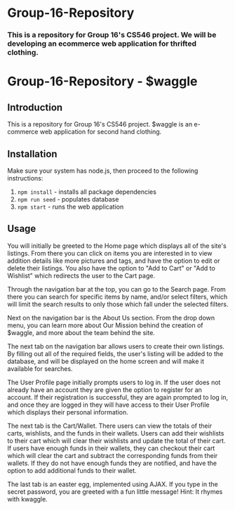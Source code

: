 # Group-16-Repository

### This is a repository for Group 16's CS546 project. We will be developing an ecommerce web application for thrifted clothing.


# Group-16-Repository - $waggle

## Introduction

This is a repository for Group 16's CS546 project. $waggle is an e-commerce web application for second hand clothing.

## Installation

Make sure your system has node.js, then proceed to the following instructions:

1. `npm install` - installs all package dependencies
2. `npm run seed` - populates database
3. `npm start` - runs the web application

## Usage

You will initially be greeted to the Home page which displays all of the site's listings. From there you can click on items you are interested in to view addition details like more pictures and tags, and have the option to edit or delete their listings. You also have the option to "Add to Cart" or "Add to Wishlist" which redirects the user to the Cart page.

Through the navigation bar at the top, you can go to the Search page. From there you can search for specific items by name, and/or select filters, which will limit the search results to only those which fall under the selected filters.

Next on the navigation bar is the About Us section. From the drop down menu, you can learn more about Our Mission behind the creation of $waggle, and more about the team behind the site.

The next tab on the navigation bar allows users to create their own listings. By filling out all of the required fields, the user's listing will be added to the database, and will be displayed on the home screen and will make it available for searches.

The User Profile page initially prompts users to log in. If the user does not already have an account they are given the option to register for an account. If their registration is successful, they are again prompted to log in, and once they are logged in they will have access to their User Profile which displays their personal information.

The next tab is the Cart/Wallet. There users can view the totals of their carts, wishlists, and the funds in their wallets. Users can add their wishlists to their cart which will clear their wishlists and update the total of their cart. If users have enough funds in their wallets, they can checkout their cart which will clear the cart and subtract the corresponding funds from their wallets. If they do not have enough funds they are notified, and have the option to add additional funds to their wallet.

The last tab is an easter egg, implemented using AJAX. If you type in the secret password, you are greeted with a fun little message! Hint: It rhymes with kwaggle.